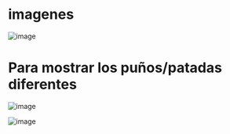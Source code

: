 # imagenes

![image](https://github.com/taekwond0/imagenes/assets/119891004/8085fc10-5f7a-4ed6-a2a2-7888653e68d6)

# Para mostrar los puños/patadas diferentes

![image](https://github.com/taekwond0/imagenes/assets/119891004/c5d21b7c-d9e8-438e-8bf9-7aeff59d8276)


![image](https://github.com/taekwond0/imagenes/assets/119891004/4ccc0eda-dee4-41ae-b437-2477b443e329)

